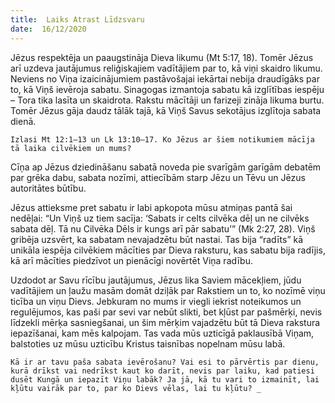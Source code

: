 ```yaml
---
title:  Laiks Atrast Līdzsvaru
date:  16/12/2020
---
```


Jēzus respektēja un paaugstināja Dieva likumu (Mt 5:17, 18). Tomēr Jēzus arī uzdeva jautājumus reliģiskajiem vadītājiem par to, kā viņi skaidro likumu. Neviens no Viņa izaicinājumiem pastāvošajai iekārtai nebija draudīgāks par to, kā Viņš ievēroja sabatu. Sinagogas izmantoja sabatu kā izglītības iespēju – Tora tika lasīta un skaidrota. Rakstu mācītāji un farizeji zināja likuma burtu. Tomēr Jēzus gāja daudz tālāk tajā, kā Viņš Savus sekotājus izglītoja sabata dienā.

`Izlasi Mt 12:1–13 un Lk 13:10–17. Ko Jēzus ar šiem notikumiem mācīja tā laika cilvēkiem un mums?`

Cīņa ap Jēzus dziedināšanu sabatā noveda pie svarīgām garīgām debatēm par grēka dabu, sabata nozīmi, attiecībām starp Jēzu un Tēvu un Jēzus autoritātes būtību.

Jēzus attieksme pret sabatu ir labi apkopota mūsu atmiņas pantā šai nedēļai: “Un Viņš uz tiem sacīja: ‘Sabats ir celts cilvēka dēļ un ne cilvēks sabata dēļ. Tā nu Cilvēka Dēls ir kungs arī pār sabatu’” (Mk 2:27, 28). Viņš gribēja uzsvērt, ka sabatam nevajadzētu būt nastai. Tas bija “radīts” kā unikāla iespēja cilvēkiem mācīties par Dieva raksturu, kas sabatu bija radījis, kā arī mācīties piedzīvot un pienācīgi novērtēt Viņa radību.

Uzdodot ar Savu rīcību jautājumus, Jēzus lika Saviem mācekļiem, jūdu vadītājiem un ļaužu masām domāt dziļāk par Rakstiem un to, ko nozīmē viņu ticība un viņu Dievs. Jebkuram no mums ir viegli iekrist noteikumos un regulējumos, kas paši par sevi var nebūt slikti, bet kļūst par pašmērķi, nevis līdzekli mērķa sasniegšanai, un šim mērķim vajadzētu būt tā Dieva rakstura iepazīšanai, kam mēs kalpojam. Tas vada mūs uzticīgā paklausībā Viņam, balstoties uz mūsu uzticību Kristus taisnības nopelnam mūsu labā.

`Kā ir ar tavu paša sabata ievērošanu? Vai esi to pārvērtis par dienu, kurā drīkst vai nedrīkst kaut ko darīt, nevis par laiku, kad patiesi dusēt Kungā un iepazīt Viņu labāk? Ja jā, kā tu vari to izmainīt, lai kļūtu vairāk par to, par ko Dievs vēlas, lai tu kļūtu? _`